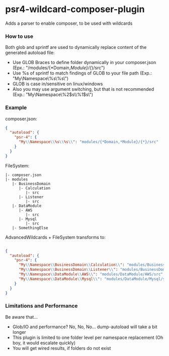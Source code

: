 # psr4-wildcard-composer-plugin
Adds a parser to enable composer, to be used with wildcards

### How to use

Both glob and sprintf are used to dynamically replace content of the generated autoload file:

- Use GLOB Braces to define folder dynamically in your composer.json (Epx.: "/modules/{*Domain,*Module}/{*}/src")
- Use %s of sprintf to match findings of GLOB to your file path (Exp.: "My\\Namespace\\%s\\%s\\")
- GLOB is case in/sensitive on linux/windows
- Also you may use argument switching, but that is not recommended (Exp.: "My\\Namespace\\%2$s\\%1$s\\")

### Example

composer.json:

````json
{
  "autoload": {
    "psr-4": {
      "My\\Namespace\\%s\\%s\\": "modules/{*Domain,*Module}/{*}/src"
    }
  }
}
````

FileSystem:

`````
|- composer.json
|- modules
   |- BusinessDomain
      |- Calculation
         |- src
      |- Listener
         |- src
   |- DataModule
      |- AWS
         |- src
      |- Mysql
         |- src
   |- SomethingElse
`````

AdvancedWildcards + FileSystem transforms to:

````json

{
  "autoload": {
    "psr-4": {
      "My\\Namespace\\BusinessDomain\\Calculation\\": "modules/BusinessDomain/Calculation/src",
      "My\\Namespace\\BusinessDomain\\Listener\\": "modules/BusinessDomain/Listener/src",
      "My\\Namespace\\DataModule\\AWS\\": "modules/DataModule/AWS/src",
      "My\\Namespace\\DataModule\\Mysql\\": "modules/DataModule/Mysql/src"
    }
  }
}
````

### Limitations and Performance

Be aware that...

- Glob/IO and performance? No, No, No... dump-autoload will take a bit longer
- This plugin is limited to one folder level per namespace replacement (Oh boy, it would escalate quickly)
- You will get wired results, if folders do not exist 
